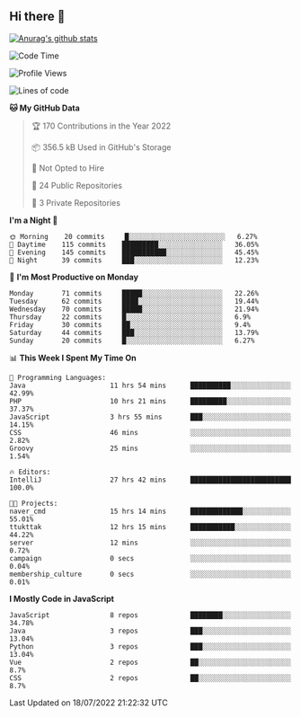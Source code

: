 ## Hi there 👋

[![Anurag's github stats](https://github-readme-stats.vercel.app/api?username=Songwonseok)](https://github.com/anuraghazra/github-readme-stats)



<!--START_SECTION:waka-->
![Code Time](http://img.shields.io/badge/Code%20Time-1%2C629%20hrs%2030%20mins-blue)

![Profile Views](http://img.shields.io/badge/Profile%20Views-0-blue)

![Lines of code](https://img.shields.io/badge/From%20Hello%20World%20I%27ve%20Written-3%20Million%20lines%20of%20code-blue)

**🐱 My GitHub Data** 

> 🏆 170 Contributions in the Year 2022
 > 
> 📦 356.5 kB Used in GitHub's Storage 
 > 
> 🚫 Not Opted to Hire
 > 
> 📜 24 Public Repositories 
 > 
> 🔑 3 Private Repositories  
 > 
**I'm a Night 🦉** 

```text
🌞 Morning    20 commits     █░░░░░░░░░░░░░░░░░░░░░░░░   6.27% 
🌆 Daytime    115 commits    █████████░░░░░░░░░░░░░░░░   36.05% 
🌃 Evening    145 commits    ███████████░░░░░░░░░░░░░░   45.45% 
🌙 Night      39 commits     ███░░░░░░░░░░░░░░░░░░░░░░   12.23%

```
📅 **I'm Most Productive on Monday** 

```text
Monday       71 commits     █████░░░░░░░░░░░░░░░░░░░░   22.26% 
Tuesday      62 commits     ████░░░░░░░░░░░░░░░░░░░░░   19.44% 
Wednesday    70 commits     █████░░░░░░░░░░░░░░░░░░░░   21.94% 
Thursday     22 commits     █░░░░░░░░░░░░░░░░░░░░░░░░   6.9% 
Friday       30 commits     ██░░░░░░░░░░░░░░░░░░░░░░░   9.4% 
Saturday     44 commits     ███░░░░░░░░░░░░░░░░░░░░░░   13.79% 
Sunday       20 commits     █░░░░░░░░░░░░░░░░░░░░░░░░   6.27%

```


📊 **This Week I Spent My Time On** 

```text
💬 Programming Languages: 
Java                     11 hrs 54 mins      ██████████░░░░░░░░░░░░░░░   42.99% 
PHP                      10 hrs 21 mins      █████████░░░░░░░░░░░░░░░░   37.37% 
JavaScript               3 hrs 55 mins       ███░░░░░░░░░░░░░░░░░░░░░░   14.15% 
CSS                      46 mins             ░░░░░░░░░░░░░░░░░░░░░░░░░   2.82% 
Groovy                   25 mins             ░░░░░░░░░░░░░░░░░░░░░░░░░   1.54%

🔥 Editors: 
IntelliJ                 27 hrs 42 mins      █████████████████████████   100.0%

🐱‍💻 Projects: 
naver_cmd                15 hrs 14 mins      █████████████░░░░░░░░░░░░   55.01% 
ttukttak                 12 hrs 15 mins      ███████████░░░░░░░░░░░░░░   44.22% 
server                   12 mins             ░░░░░░░░░░░░░░░░░░░░░░░░░   0.72% 
campaign                 0 secs              ░░░░░░░░░░░░░░░░░░░░░░░░░   0.04% 
membership_culture       0 secs              ░░░░░░░░░░░░░░░░░░░░░░░░░   0.01%

```

**I Mostly Code in JavaScript** 

```text
JavaScript               8 repos             ████████░░░░░░░░░░░░░░░░░   34.78% 
Java                     3 repos             ███░░░░░░░░░░░░░░░░░░░░░░   13.04% 
Python                   3 repos             ███░░░░░░░░░░░░░░░░░░░░░░   13.04% 
Vue                      2 repos             ██░░░░░░░░░░░░░░░░░░░░░░░   8.7% 
CSS                      2 repos             ██░░░░░░░░░░░░░░░░░░░░░░░   8.7%

```



 Last Updated on 18/07/2022 21:22:32 UTC
<!--END_SECTION:waka-->
